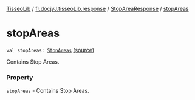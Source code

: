 [TisseoLib](../../index.md) / [fr.docjyJ.tisseoLib.response](../index.md) / [StopAreaResponse](index.md) / [stopAreas](./stop-areas.md)

# stopAreas

`val stopAreas: `[`StopAreas`](../../fr.docjy-j.tisseo-lib.model.stop-area/-stop-areas/index.md) [(source)](https://github.com/docjyj/tisseoLib/tree/master/src/main/kotlin/fr/docjyJ/tisseoLib/response/StopAreaResponse.kt#L20)

Contains Stop Areas.

### Property

`stopAreas` - Contains Stop Areas.